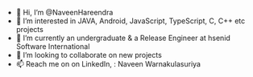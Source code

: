 - 👋 Hi, I’m @NaveenHareendra
- 👀 I’m interested in JAVA, Android, JavaScript, TypeScript, C, C++ etc projects 
- 🌱 I’m currently an undergraduate & a Release Engineer at hsenid Software International 
- 💞️ I’m looking to collaborate on new projects
- 📫 Reach me on on LinkedIn, : Naveen Warnakulasuriya

<!---
NaveenHareendra/NaveenHareendra is a ✨ special ✨ repository because its `README.md` (this file) appears on your GitHub profile.
You can click the Preview link to take a look at your changes.
--->
